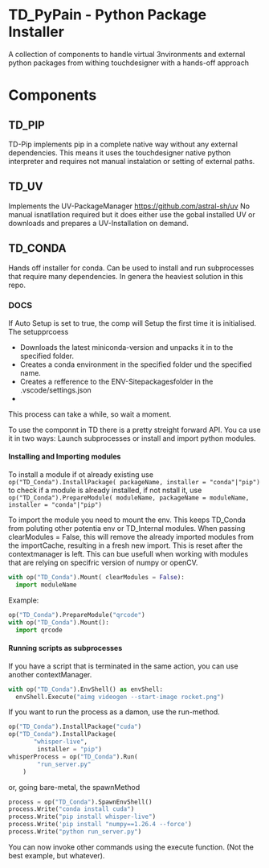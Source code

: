 # TD_PyPain - Python Package Installer
A collection of components to handle virtual 3nvironments and external python packages from withing touchdesigner with a hands-off approach 

# Components
## TD_PIP
TD-Pip implements pip in a complete native way without any external dependencies. This means it uses the touchdesigner native python interpreter and requires not manual instalation or setting of external paths.

## TD_UV
Implements the UV-PackageManager https://github.com/astral-sh/uv
No manual isnatllation required but it does either use the gobal installed UV or downloads and prepares a UV-Installation on demand.

## TD_CONDA
Hands off installer for conda. Can be used to install and run subprocesses that require many dependencies. In genera the heaviest solution in this repo.

### DOCS
If Auto Setup is set to true, the comp will Setup the first time it is initialised. 
The setupprcoess 
- Downloads the latest miniconda-version and unpacks it in to the specified folder.
- Creates a conda environment in the specified folder und the specified name.
- Creates a refference to the ENV-Sitepackagesfolder in the .vscode/settings.json
- 
This process can take a while, so wait a moment.

To use the componnt in TD there is a pretty streight forward API.
You ca use it in two ways: Launch subprocesses or install and import python modules.

#### Installing and Importing modules
To install a module if ot already existing use
```op("TD_Conda").InstallPackage( packageName, installer = "conda"|"pip")```
to check if a module is already installed, if not nstall it, use 
```op("TD_Conda").PrepareModule( moduleName, packageName = moduleName, installer = "conda"|"pip")```

To import the module you need to mount the env. This keeps TD_Conda from poluting other potentia env or TD_Internal modules.
When passing clearModules = False, this will remove the already imported modules from the importCache, resulting in a fresh new import. This is reset after the contextmanager is left. 
This can bue usefull when working with modules that are relying on specifric version of numpy or openCV.
```python
with op("TD_Conda").Mount( clearModules = False):
  import moduleName
```

Example:
```python
op("TD_Conda").PrepareModule("qrcode")
with op("TD_Conda").Mount():
  import qrcode
```

#### Running scripts as subprocesses
If you have a script that is terminated in the same action, you can use another contextManager.
```python
with op("TD_Conda").EnvShell() as envShell:
  envShell.Execute("aimg videogen --start-image rocket.png")
```

If you want to run the process as a damon, use the run-method.
```python
op("TD_Conda").InstallPackage("cuda")
op("TD_Conda").InstallPackage(
       "whisper-live", 
        installer = "pip")
whisperProcess = op("TD_Conda").Run(
        "run_server.py"
    )
```

or, going bare-metal, the spawnMethod
```python
process = op("TD_Conda").SpawnEnvShell()
process.Write("conda install cuda")
process.Write("pip install whisper-live")
process.Write('pip install "numpy==1.26.4 --force')
process.Write("python run_server.py")
```

You can now invoke other commands using the execute function. (Not the best example, but whatever).


